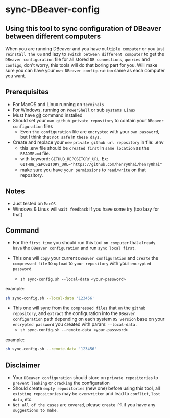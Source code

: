 # sync-DBeaver-config

## Using this tool to sync configuration of DBeaver between different computers

When you are running DBeaver and you have `multiple computer` or you just `reinstall
the OS` and lazy to `switch between different computer` to get the `DBeaver configuration`
file for all stored `DB connections`, `queries` and `configs`, don't worry, this tools will do that
boring part for you. Will make sure you can have your `own DBeaver configuration` same as
each computer you want.

## Prerequisites

- For MacOS and Linux running on `terminals`
- For Windows, running on `PowerShell` or sub `systems Linux`
- Must have [git](https://git-scm.com/book/en/v2/Getting-Started-Installing-Git) command installed
- Should set your `own github private repository` to contain your `DBeaver configuration` files
  - Even `the configuration` file are `encrypted` with your `own password`, but I think that `not safe` in `these days`.
- Create and replace your `new` `private github url repository` in file: .env
  - this .env file should be `created first` in `same location` as the `README.md` file.
  - with keyword: `GITHUB_REPOSITORY_URL`. Ex: `GITHUB_REPOSITORY_URL="https://github.com/henry0hai/henry0hai"`
  - make sure you have `your permissions` to `read/write` on that repository.

## Notes

- Just tested on `MacOS`
- Windows & Linux will `wait feedback` if you have some try (too lazy for that)

## Command

- For the `first time` you should run this tool `on computer` that `already have`
the `DBeaver configuration` and run `sync local first`.

- This one will `copy` your current `DBeaver configuration` and `create` the
`compressed file` to `upload` to `your repository` with your `encrypted password`.
  - `sh sync-config.sh --local-data <your-password>`

example:

```sh
sh sync-config.sh --local-data '123456'
```

- This one will sync from the `compressed files` that `on` the `github repository`,
and `extract` the configuration into the `DBeaver configuration` path depending on
each system `OS version` base on your `encrypted password` you created with param:
`--local-data` .
  - `sh sync-config.sh --remote-data <your-password>`

example:

```sh
sh sync-config.sh --remote-data '123456'
```

## Disclaimer

- Your `DBeaver configuration` should store on `private repositories` to `prevent leaking` or `cracking`
the configuration
- Should create `empty repositories` (new one) before using this tool, all `existing repositories` may
`be overwritten` and lead to `conflict`, `lost data`, etc.
- `Not all of the cases` are `covered`, please `create PR` if you have any `suggestions to make`.
  